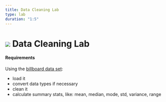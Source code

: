 ```yaml
---
title: Data Cleaning Lab
type: lab
duration: "1:5"
---
```


# ![](https://ga-dash.s3.amazonaws.com/production/assets/logo-9f88ae6c9c3871690e33280fcf557f33.png) Data Cleaning Lab

#### Requirements

Using the [billboard data set](./assets/datasets/billboard.csv):
- load it
- convert data types if necessary
- clean it
- calculate summary stats, like: mean, median, mode, std, variance, range
